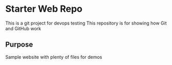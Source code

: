 # Starter Web Repo


This is a git project for devops testing
This repository is for showing how Git and GitHub work

## Purpose

Sample website with plenty of files for demos
